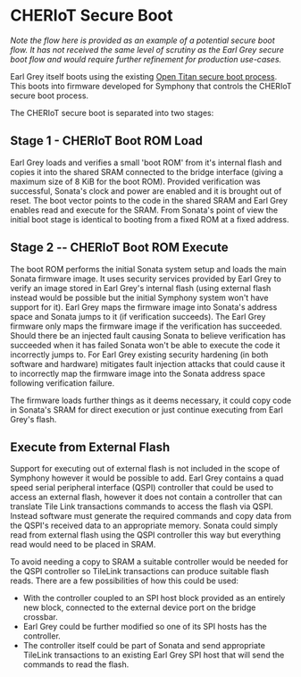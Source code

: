 # CHERIoT Secure Boot

*Note the flow here is provided as an example of a potential secure boot flow.*
*It has not received the same level of scrutiny as the Earl Grey secure boot flow and would require further refinement for production use-cases.*

Earl Grey itself boots using the existing [Open Titan secure boot process](https://opentitan.org/book/doc/security/specs/secure_boot/index.html).
This boots into firmware developed for Symphony that controls the CHERIoT secure boot process.

The CHERIoT secure boot is separated into two stages:

## Stage 1 - CHERIoT Boot ROM Load

Earl Grey loads and verifies a small 'boot ROM' from it's internal flash and copies it into the shared SRAM connected to the bridge interface (giving a maximum size of 8 KiB for the boot ROM).
Provided verification was successful, Sonata's clock and power are enabled and it is brought out of reset.
The boot vector points to the code in the shared SRAM and Earl Grey enables read and execute for the SRAM.
From Sonata's point of view the initial boot stage is identical to booting from a fixed ROM at a fixed address.

## Stage 2 -- CHERIoT Boot ROM Execute

The boot ROM performs the initial Sonata system setup and loads the main Sonata firmware image.
It uses security services provided by Earl Grey to verify an image stored in Earl Grey's internal flash (using external flash instead would be possible but the initial Symphony system won't have support for it).
Earl Grey maps the firmware image into Sonata's address space and Sonata jumps to it (if verification succeeds).
The Earl Grey firmware only maps the firmware image if the verification has succeeded.
Should there be an injected fault causing Sonata to believe verification has succeeded when it has failed Sonata won't be able to execute the code it incorrectly jumps to.
For Earl Grey existing security hardening (in both software and hardware) mitigates fault injection attacks that could cause it to incorrectly map the firmware image into the Sonata address space following verification failure.

The firmware loads further things as it deems necessary, it could copy code in Sonata's SRAM for direct execution or just continue executing from Earl Grey's flash.

## Execute from External Flash

Support for executing out of external flash is not included in the scope of Symphony however it would be possible to add.
Earl Grey contains a quad speed serial peripheral interface (QSPI) controller that could be used to access an external flash, however it does not contain a controller that can translate Tile Link transactions commands to access the flash via QSPI.
Instead software must generate the required commands and copy data from the QSPI's received data to an appropriate memory.
Sonata could simply read from external flash using the QSPI controller this way but everything read would need to be placed in SRAM.

To avoid needing a copy to SRAM a suitable controller would be needed for the QSPI controller so TileLink transactions can produce suitable flash reads.
There are a few possibilities of how this could be used:
 - With the controller coupled to an SPI host block provided as an entirely new block, connected to the external device port on the bridge crossbar.
 - Earl Grey could be further modified so one of its SPI hosts has the controller.
 - The controller itself could be part of Sonata and send appropriate TileLink transactions to an existing Earl Grey SPI host that will send the commands to read the flash.

